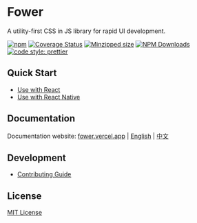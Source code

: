 # Fower

A utility-first CSS in JS library for rapid UI development.

[![npm](https://img.shields.io/npm/v/@fower/core.svg)](https://www.npmjs.com/package/@fower/core)
[![Coverage Status](https://coveralls.io/repos/github/forsigner/fower/badge.svg?branch=master)](https://coveralls.io/github/forsigner/fower?branch=master)
[![Minzipped size](https://img.shields.io/bundlephobia/minzip/@fower/core.svg)](https://bundlephobia.com/result?p=@fower/core)
[![NPM Downloads](https://img.shields.io/npm/dm/@fower/core.svg?style=flat)](https://www.npmjs.com/package/@fower/core)
[![code style: prettier](https://img.shields.io/badge/code_style-prettier-ff69b4.svg)](https://github.com/prettier/prettier)

## Quick Start

- [Use with React](https://fower.vercel.app/docs/use-with-react)
- [Use with React Native](https://fower.vercel.app/docs/use-with-rn)

## Documentation

Documentation website: [fower.vercel.app](https://fower.vercel.app/) | [English](https://fower.vercel.app/) | [中文](https://fower.vercel.app/zh-cn/)

## Development

- [Contributing Guide](/CONTRIBUTING.md)

## License

[MIT License](https://github.com/forsigner/fower/blob/master/LICENSE)
